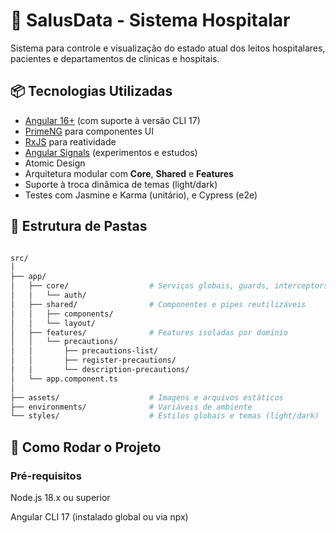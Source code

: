 # 🏥 SalusData - Sistema Hospitalar

Sistema para controle e visualização do estado atual dos leitos hospitalares, pacientes e departamentos de clinicas e hospitais.

## 📦 Tecnologias Utilizadas

- [Angular 16+](https://angular.io/) (com suporte à versão CLI 17)
- [PrimeNG](https://www.primefaces.org/primeng/) para componentes UI
- [RxJS](https://rxjs.dev/) para reatividade
- [Angular Signals](https://angular.io/guide/signals) (experimentos e estudos)
- Atomic Design
- Arquitetura modular com **Core**, **Shared** e **Features**
- Suporte à troca dinâmica de temas (light/dark)
- Testes com Jasmine e Karma (unitário), e Cypress (e2e)

## 📁 Estrutura de Pastas

```bash

src/
│
├── app/
│   ├── core/                  # Serviços globais, guards, interceptors, auth
│   │   └── auth/
│   ├── shared/                # Componentes e pipes reutilizáveis
│   │   ├── components/
│   │   └── layout/
│   ├── features/              # Features isoladas por domínio
│   │   └── precautions/
│   │       ├── precautions-list/
│   │       ├── register-precautions/
│   │       └── description-precautions/
│   └── app.component.ts
│
├── assets/                    # Imagens e arquivos estáticos
├── environments/              # Variáveis de ambiente
└── styles/                    # Estilos globais e temas (light/dark)

```

## 🚀 Como Rodar o Projeto

### Pré-requisitos

Node.js 18.x ou superior

Angular CLI 17 (instalado global ou via npx)
